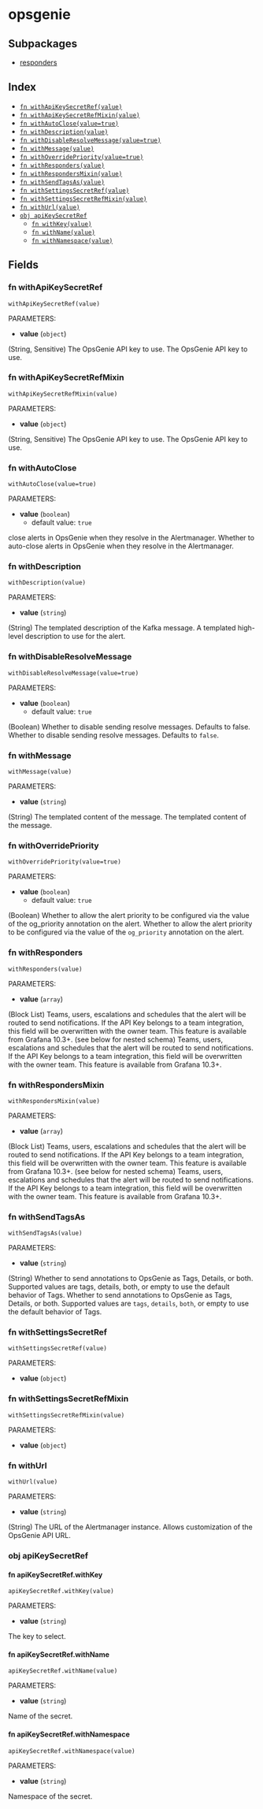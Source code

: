 # opsgenie



## Subpackages

* [responders](responders.md)

## Index

* [`fn withApiKeySecretRef(value)`](#fn-withapikeysecretref)
* [`fn withApiKeySecretRefMixin(value)`](#fn-withapikeysecretrefmixin)
* [`fn withAutoClose(value=true)`](#fn-withautoclose)
* [`fn withDescription(value)`](#fn-withdescription)
* [`fn withDisableResolveMessage(value=true)`](#fn-withdisableresolvemessage)
* [`fn withMessage(value)`](#fn-withmessage)
* [`fn withOverridePriority(value=true)`](#fn-withoverridepriority)
* [`fn withResponders(value)`](#fn-withresponders)
* [`fn withRespondersMixin(value)`](#fn-withrespondersmixin)
* [`fn withSendTagsAs(value)`](#fn-withsendtagsas)
* [`fn withSettingsSecretRef(value)`](#fn-withsettingssecretref)
* [`fn withSettingsSecretRefMixin(value)`](#fn-withsettingssecretrefmixin)
* [`fn withUrl(value)`](#fn-withurl)
* [`obj apiKeySecretRef`](#obj-apikeysecretref)
  * [`fn withKey(value)`](#fn-apikeysecretrefwithkey)
  * [`fn withName(value)`](#fn-apikeysecretrefwithname)
  * [`fn withNamespace(value)`](#fn-apikeysecretrefwithnamespace)

## Fields

### fn withApiKeySecretRef

```jsonnet
withApiKeySecretRef(value)
```

PARAMETERS:

* **value** (`object`)

(String, Sensitive) The OpsGenie API key to use.
The OpsGenie API key to use.
### fn withApiKeySecretRefMixin

```jsonnet
withApiKeySecretRefMixin(value)
```

PARAMETERS:

* **value** (`object`)

(String, Sensitive) The OpsGenie API key to use.
The OpsGenie API key to use.
### fn withAutoClose

```jsonnet
withAutoClose(value=true)
```

PARAMETERS:

* **value** (`boolean`)
   - default value: `true`

close alerts in OpsGenie when they resolve in the Alertmanager.
Whether to auto-close alerts in OpsGenie when they resolve in the Alertmanager.
### fn withDescription

```jsonnet
withDescription(value)
```

PARAMETERS:

* **value** (`string`)

(String) The templated description of the Kafka message.
A templated high-level description to use for the alert.
### fn withDisableResolveMessage

```jsonnet
withDisableResolveMessage(value=true)
```

PARAMETERS:

* **value** (`boolean`)
   - default value: `true`

(Boolean) Whether to disable sending resolve messages. Defaults to false.
Whether to disable sending resolve messages. Defaults to `false`.
### fn withMessage

```jsonnet
withMessage(value)
```

PARAMETERS:

* **value** (`string`)

(String) The templated content of the message.
The templated content of the message.
### fn withOverridePriority

```jsonnet
withOverridePriority(value=true)
```

PARAMETERS:

* **value** (`boolean`)
   - default value: `true`

(Boolean) Whether to allow the alert priority to be configured via the value of the og_priority annotation on the alert.
Whether to allow the alert priority to be configured via the value of the `og_priority` annotation on the alert.
### fn withResponders

```jsonnet
withResponders(value)
```

PARAMETERS:

* **value** (`array`)

(Block List) Teams, users, escalations and schedules that the alert will be routed to send notifications. If the API Key belongs to a team integration, this field will be overwritten with the owner team. This feature is available from Grafana 10.3+. (see below for nested schema)
Teams, users, escalations and schedules that the alert will be routed to send notifications. If the API Key belongs to a team integration, this field will be overwritten with the owner team. This feature is available from Grafana 10.3+.
### fn withRespondersMixin

```jsonnet
withRespondersMixin(value)
```

PARAMETERS:

* **value** (`array`)

(Block List) Teams, users, escalations and schedules that the alert will be routed to send notifications. If the API Key belongs to a team integration, this field will be overwritten with the owner team. This feature is available from Grafana 10.3+. (see below for nested schema)
Teams, users, escalations and schedules that the alert will be routed to send notifications. If the API Key belongs to a team integration, this field will be overwritten with the owner team. This feature is available from Grafana 10.3+.
### fn withSendTagsAs

```jsonnet
withSendTagsAs(value)
```

PARAMETERS:

* **value** (`string`)

(String) Whether to send annotations to OpsGenie as Tags, Details, or both. Supported values are tags, details, both, or empty to use the default behavior of Tags.
Whether to send annotations to OpsGenie as Tags, Details, or both. Supported values are `tags`, `details`, `both`, or empty to use the default behavior of Tags.
### fn withSettingsSecretRef

```jsonnet
withSettingsSecretRef(value)
```

PARAMETERS:

* **value** (`object`)


### fn withSettingsSecretRefMixin

```jsonnet
withSettingsSecretRefMixin(value)
```

PARAMETERS:

* **value** (`object`)


### fn withUrl

```jsonnet
withUrl(value)
```

PARAMETERS:

* **value** (`string`)

(String) The URL of the Alertmanager instance.
Allows customization of the OpsGenie API URL.
### obj apiKeySecretRef


#### fn apiKeySecretRef.withKey

```jsonnet
apiKeySecretRef.withKey(value)
```

PARAMETERS:

* **value** (`string`)

The key to select.
#### fn apiKeySecretRef.withName

```jsonnet
apiKeySecretRef.withName(value)
```

PARAMETERS:

* **value** (`string`)

Name of the secret.
#### fn apiKeySecretRef.withNamespace

```jsonnet
apiKeySecretRef.withNamespace(value)
```

PARAMETERS:

* **value** (`string`)

Namespace of the secret.